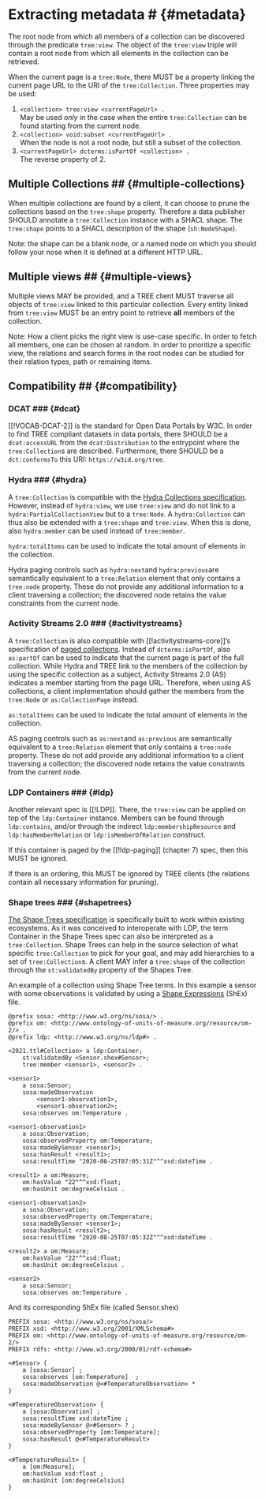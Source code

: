 # Extracting metadata # {#metadata}

The root node from which all members of a collection can be discovered through the predicate `tree:view`.
The object of the `tree:view` triple will contain a root node from which all elements in the collection can be retrieved.

When the current page is a `tree:Node`, there MUST be a property linking the current page URL to the URI of the `tree:Collection`. Three properties may be used:
 1. `<collection> tree:view <currentPageUrl> .`<br/>May be used *only* in the case when the entire `tree:Collection` can be found starting from the current node.
 2. `<collection> void:subset <currentPageUrl> .`<br/>When the node is not a root node, but still a subset of the collection.
 3. `<currentPageUrl> dcterms:isPartOf <collection> .`<br/>The reverse property of 2.

## Multiple Collections ## {#multiple-collections}

When multiple collections are found by a client, it can choose to prune the collections based on the `tree:shape` property.
Therefore a data publisher SHOULD annotate a `tree:Collection` instance with a SHACL shape.
The `tree:shape` points to a SHACL description of the shape (`sh:NodeShape`).

Note: the shape can be a blank node, or a named node on which you should follow your nose when it is defined at a different HTTP URL.

## Multiple views ## {#multiple-views}

Multiple views MAY be provided, and a TREE client MUST traverse all objects of `tree:view` linked to this particular collection.
Every entity linked from `tree:view` MUST be an entry point to retrieve **all** members of the collection.

Note: How a client picks the right view is use-case specific. In order to fetch all members, one can be chosen at random. In order to prioritize a specific view, the relations and search forms in the root nodes can be studied for their relation types, path or remaining items.

## Compatibility ## {#compatibility}

### DCAT ### {#dcat}

[[!VOCAB-DCAT-2]] is the standard for Open Data Portals by W3C. In order to find TREE compliant datasets in data portals, there SHOULD be a `dcat:accessURL` from the `dcat:Distribution` to the entrypoint where the `tree:Collection`s are described. Furthermore, there SHOULD be a `dct:conformsTo` this URI: `https://w3id.org/tree`.

### Hydra ### {#hydra}

A `tree:Collection` is compatible with the [Hydra Collections specification](https://www.hydra-cg.com/spec/latest/core/#collections). However, instead of `hydra:view`, we use `tree:view` and do not link to a `hydra:PartialCollectionView` but to a `tree:Node`.
A `hydra:Collection` can thus also be extended with a `tree:shape` and `tree:view`.
When this is done, also `hydra:member` can be used instead of `tree:member`.

`hydra:totalItems` can be used to indicate the total amount of elements in the collection.

Hydra paging controls such as `hydra:next`and `hydra:previous`are semantically equivalent to a `tree:Relation` element that only contains a `tree:node` property. These do not provide any additional information to a client traversing a collection; the discovered node retains the value constraints from the current node. 

### Activity Streams 2.0 ### {#activitystreams}

A `tree:Collection` is also compatible with [[!activitystreams-core]]’s specification of [paged collections](https://www.w3.org/TR/activitystreams-core/#collections).
Instead of `dcterms:isPartOf`, also `as:partOf` can be used to indicate that the current page is part of the full collection.
While Hydra and TREE link to the members of the collection by using the specific collection as a subject, Activity Streams 2.0 (AS) indicates a member starting from the page URL.
Therefore, when using AS collections, a client implementation should gather the members from the `tree:Node` or `as:CollectionPage` instead.

`as:totalItems` can be used to indicate the total amount of elements in the collection.

AS paging controls such as `as:next`and `as:previous` are semantically equivalent to a `tree:Relation` element that only contains a `tree:node` property. These do not add provide any additional information to a client traversing a collection; the discovered node retains the value constraints from the current node. 

### LDP Containers ### {#ldp}

Another relevant spec is [[!LDP]].
There, the `tree:view` can be applied on top of the `ldp:Container` instance.
Members can be found through `ldp:contains`, and/or through the indirect `ldp:membershipResource` and `ldp:hasMemberRelation` or `ldp:isMemberOfRelation` construct.

If this container is paged by the [[!ldp-paging]] (chapter 7) spec, then this MUST be ignored.

If there is an ordering, this MUST be ignored by TREE clients (the relations contain all necessary information for pruning).

### Shape trees ### {#shapetrees}

[The Shape Trees specification](https://shapetrees.github.io/specification/spec) is specifically built to work within existing ecosystems.
As it was conceived to interoperate with LDP, the term Container in the Shape Trees spec can also be interpreted as a `tree:Collection`.
Shape Trees can help in the source selection of what specific `tree:Collection` to pick for your goal, and may add hierarchies to a set of `tree:Collection`s.
A client MAY infer a `tree:shape` of the collection through the `st:validatedBy` property of the Shapes Tree.

An example of a collection using Shape Tree terms. In this example a sensor with some observations is validated by using a [Shape Expressions](http://shex.io/shex-semantics/) (ShEx) file.

```turtle
@prefix sosa: <http://www.w3.org/ns/sosa/> .
@prefix om: <http://www.ontology-of-units-of-measure.org/resource/om-2/> .
@prefix ldp: <http://www.w3.org/ns/ldp#> .

<2021.ttl#Collection> a ldp:Container; 
    st:validatedBy <Sensor.shex#Sensor>;
    tree:member <sensor1>, <sensor2> .

<sensor1>
    a sosa:Sensor;
    sosa:madeObservation
        <sensor1-observation1>,
        <sensor1-observation2>;
    sosa:observes om:Temperature .

<sensor1-observation1>
    a sosa:Observation;
    sosa:observedProperty om:Temperature;
    sosa:madeBySensor <sensor1>;
    sosa:hasResult <result1>;
    sosa:resultTime "2020-08-25T07:05:31Z"^^xsd:dateTime .

<result1> a om:Measure; 
    om:hasValue "22"^^xsd:float; 
    om:hasUnit om:degreeCelsius .

<sensor1-observation2>
    a sosa:Observation;
    sosa:observedProperty om:Temperature;
    sosa:madeBySensor <sensor1>;
    sosa:hasResult <result2>;
    sosa:resultTime "2020-08-25T07:05:32Z"^^xsd:dateTime .

<result2> a om:Measure; 
    om:hasValue "22"^^xsd:float; 
    om:hasUnit om:degreeCelsius .

<sensor2>
    a sosa:Sensor;
    sosa:observes om:Temperature .
```

And its corresponding ShEx file (called Sensor.shex)

```shex
PREFIX sosa: <http://www.w3.org/ns/sosa/>
PREFIX xsd: <http://www.w3.org/2001/XMLSchema#>
PREFIX om: <http://www.ontology-of-units-of-measure.org/resource/om-2/>
PREFIX rdfs: <http://www.w3.org/2000/01/rdf-schema#>

<#Sensor> {
    a [sosa:Sensor] ;
    sosa:observes [om:Temperature]  ; 
    sosa:madeObservation @<#TemperatureObservation> * 
}

<#TemperatureObservation> {
    a [sosa:Observation] ;
    sosa:resultTime xsd:dateTime ;
    sosa:madeBySensor @<#Sensor> ? ;
    sosa:observedProperty [om:Temperature];
    sosa:hasResult @<#TemperatureResult> 
}

<#TemperatureResult> { 
    a [om:Measure];
    om:hasValue xsd:float ;
    om:hasUnit [om:degreeCelsius]
}
```

